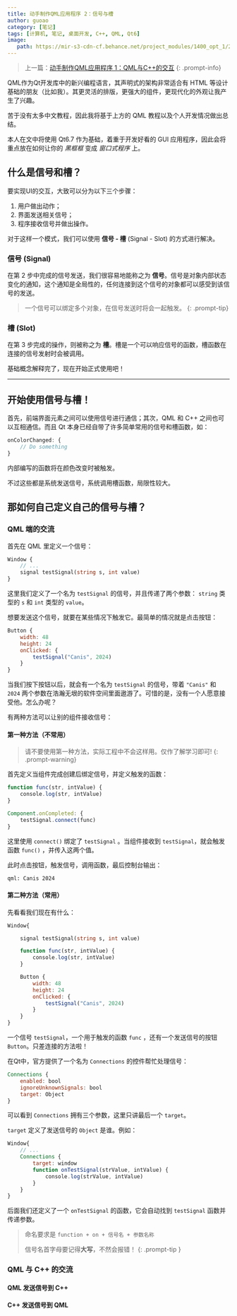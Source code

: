 ```yaml
---
title: 动手制作QML应用程序 2：信号与槽
author: guoao
category: [笔记]
tags: [计算机, 笔记, 桌面开发, C++, QML, Qt6]
image:
   path: https://mir-s3-cdn-cf.behance.net/project_modules/1400_opt_1/2f49cf90337827.5e158de3cb6a8.jpg
---
```


> 上一篇：[动手制作QML应用程序 1：QML与C++的交互](https://blandalpha.github.io/posts/QML_Develop_1)
{: .prompt-info}

QML作为Qt开发库中的新兴编程语言，其声明式的架构非常适合有 HTML 等设计基础的朋友（比如我）。其更灵活的排版，更强大的组件，更现代化的外观让我产生了兴趣。
 
苦于没有太多中文教程，因此我将基于上方的 QML 教程以及个人开发情况做出总结。

本人在文中将使用 Qt6.7 作为基础，着重于开发好看的 GUI 应用程序，因此会将重点放在如何让你的 *黑框框* 变成 *窗口式程序* 上。

## 什么是信号和槽？

要实现UI的交互，大致可以分为以下三个步骤：

1. 用户做出动作；
2. 界面发送相关信号；
3. 程序接收信号并做出操作。

对于这样一个模式，我们可以使用 **信号 - 槽** (Signal - Slot) 的方式进行解决。

### 信号 (Signal)

在第 2 步中完成的信号发送，我们很容易地能称之为 **信号**。信号是对象内部状态变化的通知，这个通知是全局性的，任何连接到这个信号的对象都可以感受到该信号的发送。

> 一个信号可以绑定多个对象，在信号发送时将会一起触发。
{: .prompt-tip}

### 槽 (Slot)

在第 3 步完成的操作，则被称之为 **槽**。槽是一个可以响应信号的函数，槽函数在连接的信号发射时会被调用。

基础概念解释完了，现在开始正式使用吧！

---

## 开始使用信号与槽！

首先，前端界面元素之间可以使用信号进行通信；其次，QML 和 C++ 之间也可以互相通信。而且 Qt 本身已经自带了许多简单常用的信号和槽函数，如：

```qml
onColorChanged: {
    // Do something
}
```

内部编写的函数将在颜色改变时被触发。

不过这些都是系统发送信号，系统调用槽函数，局限性较大。

## 那如何自己定义自己的信号与槽？

### QML 端的交流

首先在 QML 里定义一个信号：

```qml
Window {
    // ...
    signal testSignal(string s, int value)
}
```

这里我们定义了一个名为 `testSignal` 的信号，并且传递了两个参数： `string` 类型的 `s` 和 `int` 类型的 `value`。

想要发送这个信号，就要在某些情况下触发它。最简单的情况就是点击按钮：

```qml
Button {
    width: 48
    height: 24
    onClicked: {
        testSignal("Canis", 2024)
    }
}
```

当我们按下按钮以后，就会有一个名为 `testSignal` 的信号，带着 `"Canis"` 和 `2024` 两个参数在浩瀚无垠的软件空间里面遨游了。可惜的是，没有一个人愿意接受他。怎么办呢？

有两种方法可以让别的组件接收信号：

#### 第一种方法（不常用）

> 请不要使用第一种方法，实际工程中不会这样用。仅作了解学习即可!
{: .prompt-warning}

首先定义当组件完成创建后绑定信号，并定义触发的函数：

```qml
function func(str, intValue) {
    console.log(str, intValue)
}

Component.onCompleted: {
    testSignal.connect(func)
}
```

这里使用 `connect()` 绑定了 `testSignal` 。当组件接收到 `testSignal`，就会触发函数 `func()` ，并传入这两个值。

此时点击按钮，触发信号，调用函数，最后控制台输出：

```bash
qml: Canis 2024
```

#### 第二种方法（常用）

先看看我们现在有什么：

```qml
Window{

    signal testSignal(string s, int value)

    function func(str, intValue) {
        console.log(str, intValue)
    }

    Button {
        width: 48
        height: 24
        onClicked: {
            testSignal("Canis", 2024)
        }
    }
}
```

一个信号 `testSignal`，一个用于触发的函数 `func` ，还有一个发送信号的按钮 `Button`。只差连接的方法啦！

在Qt中，官方提供了一个名为 `Connections` 的控件帮忙处理信号：

```qml
Connections {
    enabled: bool
    ignoreUnknownSignals: bool
    target: Object
}
```

可以看到 `Connections` 拥有三个参数，这里只讲最后一个 `target`。

`target` 定义了发送信号的 `Object` 是谁。例如：

```qml
Window{
    // ...
    Connections {
        target: window
        function onTestSignal(strValue, intValue) {
            console.log(strValue, intValue)
        }
    }
}
```

后面我们还定义了一个 `onTestSignal` 的函数，它会自动找到 `testSignal` 函数并传递参数。

> 命名要求是 `function + on + 信号名 + 参数名称`
>
> 信号名首字母要记得**大写**，不然会报错！
{: .prompt-tip }

### QML 与 C++ 的交流



#### QML 发送信号到 C++



#### C++ 发送信号到 QML


